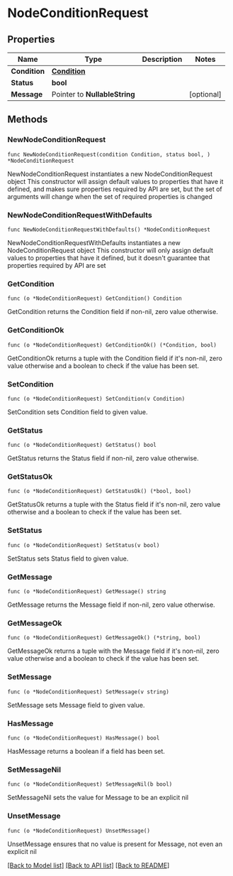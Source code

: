 # NodeConditionRequest

## Properties

Name | Type | Description | Notes
------------ | ------------- | ------------- | -------------
**Condition** | [**Condition**](Condition.md) |  | 
**Status** | **bool** |  | 
**Message** | Pointer to **NullableString** |  | [optional] 

## Methods

### NewNodeConditionRequest

`func NewNodeConditionRequest(condition Condition, status bool, ) *NodeConditionRequest`

NewNodeConditionRequest instantiates a new NodeConditionRequest object
This constructor will assign default values to properties that have it defined,
and makes sure properties required by API are set, but the set of arguments
will change when the set of required properties is changed

### NewNodeConditionRequestWithDefaults

`func NewNodeConditionRequestWithDefaults() *NodeConditionRequest`

NewNodeConditionRequestWithDefaults instantiates a new NodeConditionRequest object
This constructor will only assign default values to properties that have it defined,
but it doesn't guarantee that properties required by API are set

### GetCondition

`func (o *NodeConditionRequest) GetCondition() Condition`

GetCondition returns the Condition field if non-nil, zero value otherwise.

### GetConditionOk

`func (o *NodeConditionRequest) GetConditionOk() (*Condition, bool)`

GetConditionOk returns a tuple with the Condition field if it's non-nil, zero value otherwise
and a boolean to check if the value has been set.

### SetCondition

`func (o *NodeConditionRequest) SetCondition(v Condition)`

SetCondition sets Condition field to given value.


### GetStatus

`func (o *NodeConditionRequest) GetStatus() bool`

GetStatus returns the Status field if non-nil, zero value otherwise.

### GetStatusOk

`func (o *NodeConditionRequest) GetStatusOk() (*bool, bool)`

GetStatusOk returns a tuple with the Status field if it's non-nil, zero value otherwise
and a boolean to check if the value has been set.

### SetStatus

`func (o *NodeConditionRequest) SetStatus(v bool)`

SetStatus sets Status field to given value.


### GetMessage

`func (o *NodeConditionRequest) GetMessage() string`

GetMessage returns the Message field if non-nil, zero value otherwise.

### GetMessageOk

`func (o *NodeConditionRequest) GetMessageOk() (*string, bool)`

GetMessageOk returns a tuple with the Message field if it's non-nil, zero value otherwise
and a boolean to check if the value has been set.

### SetMessage

`func (o *NodeConditionRequest) SetMessage(v string)`

SetMessage sets Message field to given value.

### HasMessage

`func (o *NodeConditionRequest) HasMessage() bool`

HasMessage returns a boolean if a field has been set.

### SetMessageNil

`func (o *NodeConditionRequest) SetMessageNil(b bool)`

 SetMessageNil sets the value for Message to be an explicit nil

### UnsetMessage
`func (o *NodeConditionRequest) UnsetMessage()`

UnsetMessage ensures that no value is present for Message, not even an explicit nil

[[Back to Model list]](../README.md#documentation-for-models) [[Back to API list]](../README.md#documentation-for-api-endpoints) [[Back to README]](../README.md)


